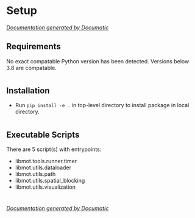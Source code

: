 # Setup

[_Documentation generated by Documatic_](https://www.documatic.com)

<!---Documatic-section-Requirements-start--->
## Requirements

No exact compatable Python version has been detected.
Versions below 3.8 are compatable.

# #
<!---Documatic-section-Requirements-end--->

<!---Documatic-section-Installation-start--->
## Installation

* Run `pip install -e .` in top-level directory to
install package in local directory.

# #
<!---Documatic-section-Installation-end--->

<!---Documatic-section-Executable Scripts-start--->
## Executable Scripts

There are 5 script(s) with entrypoints:
* libmot.tools.runner.timer
* libmot.utils.dataloader
* libmot.utils.path
* libmot.utils.spatial_blocking
* libmot.utils.visualization

# #
<!---Documatic-section-Executable Scripts-end--->

[_Documentation generated by Documatic_](https://www.documatic.com)
